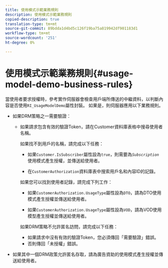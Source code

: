 ```yaml
---
title: 使用模式示範業務規則
description: 使用模式示範業務規則
copied-description: true
translation-type: tm+mt
source-git-commit: 89bdda1d4bd5c126f19ba75a819942df901183d1
workflow-type: tm+mt
source-wordcount: '251'
ht-degree: 0%

---
```



# 使用模式示範業務規則{#usage-model-demo-business-rules}

當使用者要求授權時，參考實作伺服器會檢查用戶端所傳送的中繼資料，以判斷內容是否使用`RI_UsageModelDemo`屬性封裝。 如果是，則伺服器應用以下業務規則。

* 如果DRM策略之一需要驗證：

   * 如果請求包含有效的驗證Token，請在Customer資料庫表格中搜尋使用者名稱。

      如果找不到用戶的名稱，請完成以下任務：

      * 如果`Customer.IsSubscriber`屬性設為`true`，則需要為&#x200B;*`Subscription`*&#x200B;使用模式產生授權，並傳送給使用者。

      * 在`CustomerAuthorization`資料庫表中搜索用戶名和內容ID的記錄。

      如果您可以找到使用者記錄，請完成下列工作：

      * 如果`CustomerAuthorization.UsageType`屬性設為`DTO`，請為DTO使用模式產生授權並傳送給使用者。

      * 如果`CustomerAuthorization.UsageType`屬性設為`VOD`，請為VOD使用模型產生授權並傳送給使用者。

      如果DRM策略不允許匿名訪問，請完成以下任務：

      * 如果請求中沒有有效的驗證Token，您必須傳回「需要驗證」錯誤。
      * 否則傳回「未授權」錯誤。



* 如果其中一個DRM政策允許匿名存取，請為廣告資助的使用模式產生授權並傳送給使用者。


